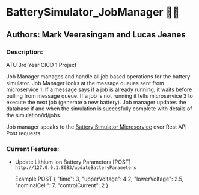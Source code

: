 # BatterySimulator_JobManager 🔋🔄
## Authors: Mark Veerasingam and Lucas Jeanes
### Description: 
ATU 3rd Year CICD 1 Project

Job Manager manages and handle all job based operations for the battery simulator. Job Manager looks at the message queues sent from  microservice 1. 
If a message says if a job is already running, it waits before pulling from message queue. If a job is not running it tells microservice 3 to execute the next job (generate a new battery). 
Job manager updates the database if and when the simulation is succesfully complete with details of the simulation/id/jobs.

Job manager speaks to the [Battery Simulator Microservice](https://github.com/mVeerasingam/Battery-Simulator-Microservice) over Rest API Post requests.

### Current Features: 
- Update Lithium Ion Battery Parameters [POST] ``http://127.0.0.1:8083/updateBatteryParameters``
  
  Example POST
  {
  "time": 3,
  "upperVoltage": 4.2,
  "lowerVoltage": 2.5,
  "nominalCell": 7,
  "controlCurrent": 2
}
